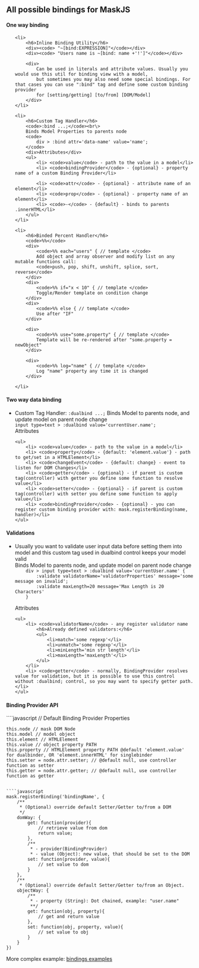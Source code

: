 All possible bindings for MaskJS
-----

<h4>One way binding</h4>

<ul>

	<li>
		<h6>Inline Binding Utility</h6>
		<div><code> "~[bind:EXPRESSION]"</code></div>
		<div><code> "Users name is ~[bind: name +'!']"</code></div>

		<div>
			Can be used in literals and attribute values. Usually you would use this util for binding view with a model,
			but sometimes you may also need some special bindings. For that cases you can use ":bind" tag and define some custom binding provider
			for [setting/getting] [to/from] [DOM/Model]
		</div>
	</li>

	<li>
		<h6>Custom Tag Handler</h6>
		<code>:bind ...;</code><br\>
		Binds Model Properties to parents node
		<code>
			div > :bind attr='data-name' value='name';
		</code>
		<div>Attributes</div>
		<ul>
			<li> <code>value</code> - path to the value in a model</li>
			<li> <code>bindingProvider</code> - {optional} - property name of a custom Binding Provider</li>

			<li> <code>attr</code> - {optional} - attribute name of an element</li>
			<li> <code>prop</code> - {optional} - property name of an element</li>
			<li> <code>-</code> - {default} - binds to parents .innerHTML</li>
		</ul>
	</li>

	<li>
		<h6>Binded Percent Handler</h6>
		<code>%%</code>
		<div>
			<code>%% each="users" { // template </code>
			Add object and array observer and modify list on any mutable functions call:
			<code>push, pop, shift, unshift, splice, sort, reverse</code>
		</div>
		<div>
			<code>%% if="x < 10" { // template </code>
			Toggle/Render template on condition change
		</div>
		<div>
			<code>%% else { // template </code>
			Use after "IF"
		</div>

		<div>
			<code>%% use="some.property" { // template </code>
			Template will be re-rendered after "some.property = newObject"
		</div>

		<div>
			<code>%% log="name" { // template </code>
			Log "name" property any time it is changed
		</div>

	</li>
</ul>

<h4>Two way data binding</h4>
<ul>
	<li> Custom Tag Handler: <code>:dualbind ...;</code><br\>
	Binds Model to parents node, and update model on parent node change
<code>
input type=text > :dualbind value='currentUser.name';
</code>
	<div>Attributes</div>

	<ul>
		<li> <code>value</code> - path to the value in a model</li>
		<li> <code>property</code> - {default: 'element.value'} - path to get/set in a HTMLElement</li>
		<li> <code>changeEvent</code> - {default: change} - event to listen for DOM Changes</li>
		<li> <code>getter</code> - {optional} - if parent is custom tag(controller) with getter you define some function to resolve value</li>
		<li> <code>setter</code> - {optional} - if parent is custom tag(controller) with setter you define some function to apply value</li>
		<li> <code>bindingProvider</code> - {optional} - you can register custom binding provider with: mask.registerBinding(name, handler)</li>
	</ul>
</ul>

<h4>Validations</h4>
<ul>
	<li> Usually you want to validate user input data before setting them into model and this custom tag used in dualbind control keeps your model valid</li>
	Binds Model to parents node, and update model on parent node change
	<code>
	div > input type=text > :dualbind value='currentUser.name' {
		:validate validatorName='validatorProperties' message='some message on invalid';
		:validate maxLength=20 message='Max Length is 20 Characters'
	}
	</code>
	<div>Attributes</div>

	<ul>
		<li> <code>validatorName</code> - any register validator name
			<h6>Already defined validators:</h6>
			<ul>
				<li>match='some regexp'</li>
				<li>unmatch='some regexp'</li>
				<li>minLength='min str length'</li>
				<li>maxLength='maxLength'</li>
			</ul>
		</li>
		<li> <code>getter</code> - normally, BindingProvider resolves value for validation, but it is possible to use this control without :dualbind; control, so you may want to specify getter path.</li>
	</ul>
</ul>

<h4>Binding Provider API</h4>
````javascript
// Default Binding Provider Properties

	this.node // mask DOM Node
	this.model // model object
	this.element // HTMLElement
	this.value // object property PATH
	this.property // HTMLElement property PATH @default 'element.value' for dualbinder, OR 'element.innerHTML' for singlebinder
	this.setter = node.attr.setter; // @default null, use controller function as setter
	this.getter = node.attr.getter; // @default null, use controller function as getter
````

````javascript
mask.registerBinding('bindingName', {
	/**
	 * (Optional) override default Setter/Getter to/from a DOM
	 */
	domWay: {
		get: function(provider){
			// retrieve value from dom
			return value;
		},
		/**
		 * - provider(BindingProvider)
		 * - value (Object): new value, that should be set to the DOM
		set: function(provider, value){
			// set value to dom
		}
	},
	/**
	 * (Optional) override default Setter/Getter to/from an Object.
	objectWay: {
		/**
		 * - property (String): Dot chained, example: "user.name"
		 **/
		get: function(obj, property){
			// get and return value
		},
		set: function(obj, property, value){
			// set value to obj
		}
	}
})
````



More complex example:
<a href='.dev/index.dev.html'>bindings examples</a>
